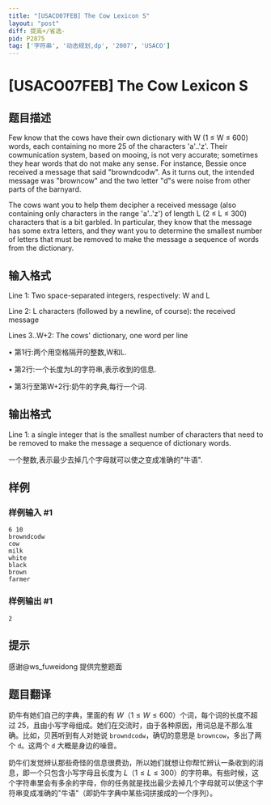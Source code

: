 ```yaml
---
title: "[USACO07FEB] The Cow Lexicon S"
layout: "post"
diff: 提高+/省选-
pid: P2875
tag: ['字符串', '动态规划,dp', '2007', 'USACO']
---
```

# [USACO07FEB] The Cow Lexicon S
## 题目描述

Few know that the cows have their own dictionary with W (1 ≤ W ≤ 600) words, each containing no more 25 of the characters 'a'..'z'. Their cowmunication system, based on mooing, is not very accurate; sometimes they hear words that do not make any sense. For instance, Bessie once received a message that said "browndcodw". As it turns out, the intended message was "browncow" and the two letter "d"s were noise from other parts of the barnyard.

The cows want you to help them decipher a received message (also containing only characters in the range 'a'..'z') of length L (2 ≤ L ≤ 300) characters that is a bit garbled. In particular, they know that the message has some extra letters, and they want you to determine the smallest number of letters that must be removed to make the message a sequence of words from the dictionary.
## 输入格式

Line 1: Two space-separated integers, respectively: W and L


Line 2: L characters (followed by a newline, of course): the received message


Lines 3..W+2: The cows' dictionary, one word per line

• 第1行:两个用空格隔开的整数,W和L.


• 第2行:一个长度为L的字符串,表示收到的信息.


• 第3行至第W+2行:奶牛的字典,每行一个词.

## 输出格式

Line 1: a single integer that is the smallest number of characters that need to be removed to make the message a sequence of dictionary words.

一个整数,表示最少去掉几个字母就可以使之变成准确的"牛语".

## 样例

### 样例输入 #1
```
6 10
browndcodw
cow
milk
white
black
brown
farmer
```
### 样例输出 #1
```
2
```
## 提示

感谢@ws\_fuweidong 提供完整题面

## 题目翻译

奶牛有她们自己的字典，里面的有 $W$（$1 \le W \le 600$）个词，每个词的长度不超过 $25$，且由小写字母组成。她们在交流时，由于各种原因，用词总是不那么准确。比如，贝茜听到有人对她说 `browndcodw`，确切的意思是 `browncow`，多出了两个 `d`。这两个 `d` 大概是身边的噪音。

奶牛们发觉辨认那些奇怪的信息很费劲，所以她们就想让你帮忙辨认一条收到的消息，即一个只包含小写字母且长度为 $L$（$1 \le L \le 300$）的字符串。有些时候，这个字符串里会有多余的字母，你的任务就是找出最少去掉几个字母就可以使这个字符串变成准确的"牛语"（即奶牛字典中某些词拼接成的一个序列）。
